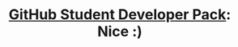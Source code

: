 

<h1 align=center> <a href="https://education.github.com/pack">GitHub Student Developer Pack</a>: Nice :) </h1>

